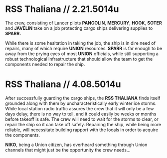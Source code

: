 # RSS Thaliana // 2.21.5014u
The crew, consisting of Lancer pilots **PANGOLIN**, **MERCURY**, **HOOK**, **SOTER** and **JAVELIN** take on a job protecting cargo ships delivering supplies to **SPARR.**

While there is some hesitation in taking the job, the ship is in dire need of repairs, many of which require **UNION** resources.  **SPARR** is far enough to be away from the prying eyes of most **UNION** officials, while still supporting a robust technological infrastructure that should allow the team to get the components needed to repair the ship.

# RSS Thaliana // 4.08.5014u

After successfully guarding the cargo ships, the **RSS THALIANA** finds itself grounded along with them by uncharacteristically early winter ice storms.  While local station radio traffic assures the crew that it will only be a few days delay, there is no way to tell, and it could easily be weeks or months before takeoff is safe.  The crew will need to wait for the storms to clear, or repair the ship so it can take off safely.  Repairing the ship, while being more reliable, will necessitate building rapport with the locals in order to acquire the components.

**NIKO**, being a Union citizen, has overheard something through Union channels that might just be the opportunity the crew needs... 
